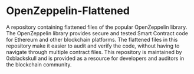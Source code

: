 # OpenZeppelin-Flattened
A repository containing flattened files of the popular OpenZeppelin library. The OpenZeppelin library provides secure and tested Smart Contract code for Ethereum and other blockchain platforms. The flattened files in this repository make it easier to audit and verify the code, without having to navigate through multiple contract files. This repository is maintained by 0xblackskull and is provided as a resource for developers and auditors in the blockchain community.
